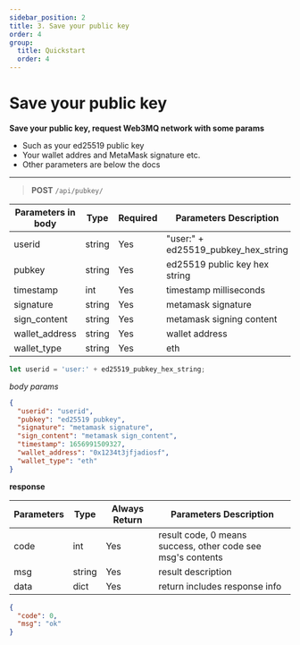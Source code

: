 ```yaml
---
sidebar_position: 2
title: 3. Save your public key
order: 4
group:
  title: Quickstart
  order: 4
---
```


# Save your public key

**Save your public key, request Web3MQ network with some params**

- Such as your ed25519 public key
- Your wallet addres and MetaMask signature etc.
- Other parameters are below the docs

---

> **POST** `/api/pubkey/`

| Parameters in body | Type   | Required | Parameters Description              |
| ------------------ | ------ | -------- | ----------------------------------- |
| userid             | string | Yes      | "user:" + ed25519_pubkey_hex_string |
| pubkey             | string | Yes      | ed25519 public key hex string       |
| timestamp          | int    | Yes      | timestamp milliseconds              |
| signature          | string | Yes      | metamask signature                  |
| sign_content       | string | Yes      | metamask signing content            |
| wallet_address     | string | Yes      | wallet address                      |
| wallet_type        | string | Yes      | eth                                 |

```ts
let userid = 'user:' + ed25519_pubkey_hex_string;
```

_body params_

```json
{
  "userid": "userid",
  "pubkey": "ed25519 pubkey",
  "signature": "metamask signature",
  "sign_content": "metamask sign_content",
  "timestamp": 1656991509327,
  "wallet_address": "0x1234t3jfjadiosf",
  "wallet_type": "eth"
}
```

**response**

| Parameters | Type   | Always Return | Parameters Description                                      |
| ---------- | ------ | ------------- | ----------------------------------------------------------- |
| code       | int    | Yes           | result code, 0 means success, other code see msg's contents |
| msg        | string | Yes           | result description                                          |
| data       | dict   | Yes           | return includes response info                               |

```json
{
  "code": 0,
  "msg": "ok"
}
```
